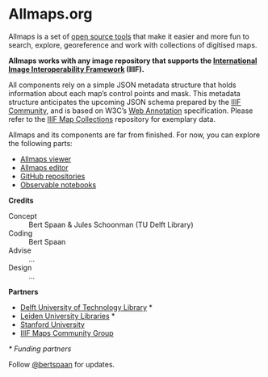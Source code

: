 # Allmaps.org

Allmaps is a set of [open source tools](https://github.com/allmaps) that make it easier and more fun to search, explore, georeference and work with collections of digitised maps.

**Allmaps works with any image repository that supports the [International Image Interoperability Framework](https://iiif.io/) (IIIF).**

All components rely on a simple JSON metadata structure that holds information about each map’s control points and mask. This metadata structure anticipates the upcoming JSON schema prepared by the [IIIF Community](https://iiif.io/community/groups/maps-tsg/), and is based on W3C’s [Web Annotation](https://www.w3.org/TR/annotation-model/) specification. Please refer to the [IIIF Map Collections](https://github.com/bertspaan/iiif-map-collections#georeference-annotations) repository for exemplary data.

Allmaps and its components are far from finished. For now, you can explore the following parts:

*   [Allmaps viewer](https://viewer.allmaps.org/)
*   [Allmaps editor](https://allmaps.org/editor)
*   [GitHub repositories](https://github.com/allmaps)
*   [Observable notebooks](https://observablehq.com/collection/@bertspaan/iiif-maps)

**Credits**

<dl>
<dt>Concept</dt>
<dd>Bert Spaan & Jules Schoonman (TU Delft Library)</dd>
<dt>Coding</dt>
<dd>Bert Spaan</dd>
<dt>Advise<dt>
<dd>...</dd>
<dt>Design<dt>
<dd>...</dd>
</dl>

**Partners**

*   [Delft University of Technology Library](https://heritage.tudelft.nl/) \*
*   [Leiden University Libraries](https://www.library.universiteitleiden.nl/) \*
*   [Stanford University](https://www.stanford.edu/)
*   [IIIF Maps Community Group](https://iiif.io/community/groups/maps/)

_\* Funding partners_

Follow [@bertspaan](https://twitter.com/bertspaan) for updates.